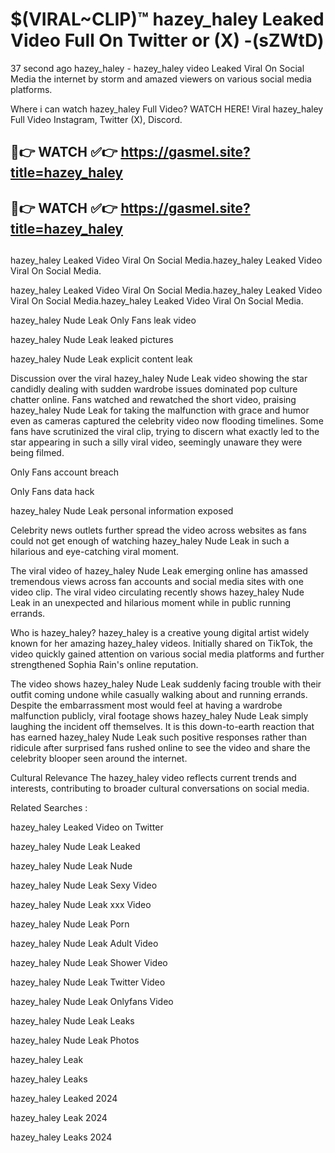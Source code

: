 # $(VIRAL~CLIP)™ hazey_haley Leaked Video Full On Twitter or (X) -(sZWtD)
37 second ago hazey_haley - hazey_haley video Leaked Viral On Social Media the internet by storm and amazed viewers on various social media platforms.

Where i can watch hazey_haley Full Video? WATCH HERE! Viral hazey_haley Full Video Instagram, Twitter (X), Discord.

## 🔴👉 WATCH ✅👉 https://gasmel.site?title=hazey_haley
## 🔴👉 WATCH ✅👉 https://gasmel.site?title=hazey_haley
##
hazey_haley Leaked Video Viral On Social Media.hazey_haley Leaked Video Viral On Social Media.

hazey_haley Leaked Video Viral On Social Media.hazey_haley Leaked Video Viral On Social Media.hazey_haley Leaked Video Viral On Social Media.

hazey_haley Nude Leak Only Fans leak video

hazey_haley Nude Leak leaked pictures

hazey_haley Nude Leak explicit content leak

Discussion over the viral hazey_haley Nude Leak video showing the star candidly dealing with sudden wardrobe issues dominated pop culture chatter online. Fans watched and rewatched the short video, praising hazey_haley Nude Leak for taking the malfunction with grace and humor even as cameras captured the celebrity video now flooding timelines. Some fans have scrutinized the viral clip, trying to discern what exactly led to the star appearing in such a silly viral video, seemingly unaware they were being filmed.


Only Fans account breach

Only Fans data hack

hazey_haley Nude Leak personal information exposed

Celebrity news outlets further spread the video across websites as fans could not get enough of watching hazey_haley Nude Leak in such a hilarious and eye-catching viral moment.


The viral video of hazey_haley Nude Leak emerging online has amassed tremendous views across fan accounts and social media sites with one video clip. The viral video circulating recently shows hazey_haley Nude Leak in an unexpected and hilarious moment while in public running errands.


Who is hazey_haley? hazey_haley is a creative young digital artist widely known for her amazing hazey_haley videos. Initially shared on TikTok, the video quickly gained attention on various social media platforms and further strengthened Sophia Rain's online reputation.

The video shows hazey_haley Nude Leak suddenly facing trouble with their outfit coming undone while casually walking about and running errands. Despite the embarrassment most would feel at having a wardrobe malfunction publicly, viral footage shows hazey_haley Nude Leak simply laughing the incident off themselves. It is this down-to-earth reaction that has earned hazey_haley Nude Leak such positive responses rather than ridicule after surprised fans rushed online to see the video and share the celebrity blooper seen around the internet.

Cultural Relevance The hazey_haley video reflects current trends and interests, contributing to broader cultural conversations on social media.

Related Searches :

hazey_haley Leaked Video on Twitter

hazey_haley Nude Leak Leaked

hazey_haley Nude Leak Nude

hazey_haley Nude Leak Sexy Video

hazey_haley Nude Leak xxx Video

hazey_haley Nude Leak Porn

hazey_haley Nude Leak Adult Video

hazey_haley Nude Leak Shower Video

hazey_haley Nude Leak Twitter Video

hazey_haley Nude Leak Onlyfans Video

hazey_haley Nude Leak Leaks

hazey_haley Nude Leak Photos

hazey_haley Leak

hazey_haley Leaks

hazey_haley Leaked 2024

hazey_haley Leak 2024

hazey_haley Leaks 2024
